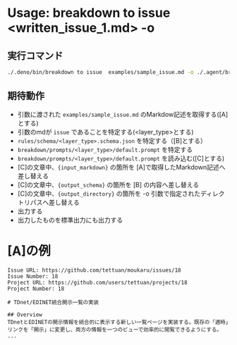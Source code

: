 # Usage: breakdown to issue <written_issue_1.md>  -o <issue-dir>

## 実行コマンド
```sh
./.deno/bin/breakdown to issue  examples/sample_issue.md -o ./.agent/breakdown/issues
```

## 期待動作
- 引数に渡された `examples/sample_issue.md` のMarkdow記述を取得する([A]とする)
- 引数のmdが `issue` であることを特定する(<layer_type>とする)
- `rules/schema/<layer_type>.schema.json` を特定する（[B]とする）
- `breakdown/prompts/<layer_type>/default.prompt` を特定する
- `breakdown/prompts/<layer_type>/default.prompt` を読み込む([C]とする)
- [C]の文章中、`{input_markdown}` の箇所を [A]で取得したMarkdown記述へ差し替える
- [C]の文章中、`{output_schema}` の箇所を [B] の内容へ差し替える
- [C]の文章中、`{output_directory}` の箇所を -o 引数で指定されたディレクトリパスへ差し替える
- 出力する
- 出力したものを標準出力にも出力する


# [A]の例
````
Issue URL: https://github.com/tettuan/moukaru/issues/18
Issue Number: 18
Project URL: https://github.com/users/tettuan/projects/18
Project Number: 18

# TDnet/EDINET統合開示一覧の実装

## Overview
TDnetとEDINETの開示情報を統合的に表示する新しい一覧ページを実装する。既存の「適時」リンクを「開示」に変更し、両方の情報を一つのビューで効率的に閲覧できるようにする。
...
````
